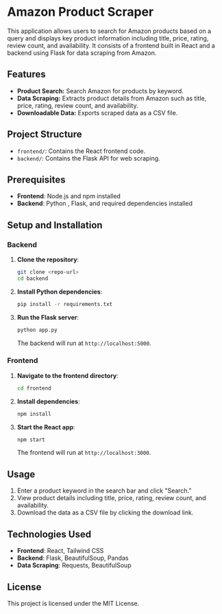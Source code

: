 # Amazon Product Scraper

This application allows users to search for Amazon products based on a query and displays key product information including title, price, rating, review count, and availability. It consists of a frontend built in React and a backend using Flask for data scraping from Amazon.

## Features

- **Product Search:** Search Amazon for products by keyword.
- **Data Scraping:** Extracts product details from Amazon such as title, price, rating, review count, and availability.
- **Downloadable Data:** Exports scraped data as a CSV file.

## Project Structure

- `frontend/`: Contains the React frontend code.
- `backend/`: Contains the Flask API for web scraping.

## Prerequisites

- **Frontend**: Node.js and npm installed
- **Backend**: Python , Flask, and required dependencies installed

## Setup and Installation

### Backend

1. **Clone the repository**:
    ```bash
    git clone <repo-url>
    cd backend
    ```

2. **Install Python dependencies**:
    ```bash
    pip install -r requirements.txt
    ```

3. **Run the Flask server**:
    ```bash
    python app.py
    ```
   The backend will run at `http://localhost:5000`.

### Frontend

1. **Navigate to the frontend directory**:
    ```bash
    cd frontend
    ```

2. **Install dependencies**:
    ```bash
    npm install
    ```

3. **Start the React app**:
    ```bash
    npm start
    ```
   The frontend will run at `http://localhost:3000`.

## Usage

1. Enter a product keyword in the search bar and click "Search."
2. View product details including title, price, rating, review count, and availability.
3. Download the data as a CSV file by clicking the download link.

## Technologies Used

- **Frontend**: React, Tailwind CSS
- **Backend**: Flask, BeautifulSoup, Pandas
- **Data Scraping**: Requests, BeautifulSoup

## License

This project is licensed under the MIT License.

